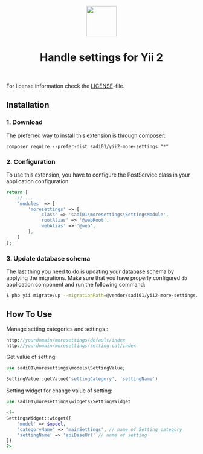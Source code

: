 <p align="center">
        <img src="https://raw.githubusercontent.com/Sadi01/yii2-more-settings/master/src/img/settings.png" height="80px">
    <h1 align="center">Handle settings for Yii 2</h1>
    <br>
</p>

For license information check the [LICENSE](LICENSE.md)-file.

Installation
------------

### 1. Download

The preferred way to install this extension is through [composer](http://getcomposer.org/download/):

```
composer require --prefer-dist sadi01/yii2-more-settings:"*"
```

### 2. Configuration

To use this extension, you have to configure the PostService class in your application configuration:

```php
return [
    //....
    'modules' => [
        'moresettings' => [
            'class' => 'sadi01\moresettings\SettingsModule',
            'rootAlias' => '@webRoot',
            'webAlias' => '@web',
        ],
    ]
];
```

### 3. Update database schema

The last thing you need to do is updating your database schema by applying the
migrations. Make sure that you have properly configured `db` application component
and run the following command:

```bash
$ php yii migrate/up --migrationPath=@vendor/sadi01/yii2-more-settings/src/migrations
```


How To Use
-------------

Manage setting categories and settings :
```php
http://yourdomain/moresettings/default/index
http://yourdomain/moresettings/setting-cat/index
```

Get value of setting:
```php
use sadi01\moresettings\models\SettingValue;

SettingValue::getValue('settingCategory', 'settingName')
```

Setting widget for change value of setting:
```php
use sadi01\moresettings\widgets\SettingsWidget

<?=
SettingsWidget::widget([
    'model' => $model,
    'categoryName' => 'mainSettings', // name of Setting category
    'settingName' => 'apiBaseUrl' // name of setting
])
?>
```